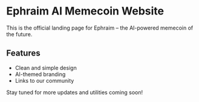 
# Ephraim AI Memecoin Website

This is the official landing page for Ephraim – the AI-powered memecoin of the future.

## Features
- Clean and simple design
- AI-themed branding
- Links to our community

Stay tuned for more updates and utilities coming soon!
    